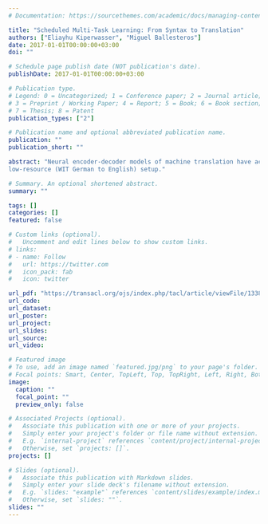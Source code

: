```yaml
---
# Documentation: https://sourcethemes.com/academic/docs/managing-content/

title: "Scheduled Multi-Task Learning: From Syntax to Translation"
authors: ["Eliayhu Kiperwasser", "Miguel Ballesteros"]
date: 2017-01-01T00:00:00+03:00
doi: ""

# Schedule page publish date (NOT publication's date).
publishDate: 2017-01-01T00:00:00+03:00

# Publication type.
# Legend: 0 = Uncategorized; 1 = Conference paper; 2 = Journal article;
# 3 = Preprint / Working Paper; 4 = Report; 5 = Book; 6 = Book section;
# 7 = Thesis; 8 = Patent
publication_types: ["2"]

# Publication name and optional abbreviated publication name.
publication: ""
publication_short: ""

abstract: "Neural encoder-decoder models of machine translation have achieved impressive results, while learning linguistic knowledge of both the source and target languages in an implicit end-to-end manner. We propose a framework in which our model begins learning syntax and translation interleaved and gradually puts more focus on translation. Using this approach, we achieve considerable improvements in terms of BLEU score on relatively large parallel corpus (WMT14 English to German) and a
low-resource (WIT German to English) setup."

# Summary. An optional shortened abstract.
summary: ""

tags: []
categories: []
featured: false

# Custom links (optional).
#   Uncomment and edit lines below to show custom links.
# links:
# - name: Follow
#   url: https://twitter.com
#   icon_pack: fab
#   icon: twitter

url_pdf: "https://transacl.org/ojs/index.php/tacl/article/viewFile/1338/295""
url_code: 
url_dataset:
url_poster: 
url_project:
url_slides: 
url_source:
url_video:

# Featured image
# To use, add an image named `featured.jpg/png` to your page's folder. 
# Focal points: Smart, Center, TopLeft, Top, TopRight, Left, Right, BottomLeft, Bottom, BottomRight.
image:
  caption: ""
  focal_point: ""
  preview_only: false

# Associated Projects (optional).
#   Associate this publication with one or more of your projects.
#   Simply enter your project's folder or file name without extension.
#   E.g. `internal-project` references `content/project/internal-project/index.md`.
#   Otherwise, set `projects: []`.
projects: []

# Slides (optional).
#   Associate this publication with Markdown slides.
#   Simply enter your slide deck's filename without extension.
#   E.g. `slides: "example"` references `content/slides/example/index.md`.
#   Otherwise, set `slides: ""`.
slides: ""
---
```

